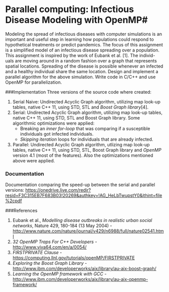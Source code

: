 # Parallel computing: Infectious Disease Modeling with OpenMP#

Modeling the spread of infectious diseases with computer simulations is
an important and useful step in learning how populations could respond to
hypothetical treatments or predict pandemics.  The focus of this assignment
is  a  simplified  model  of  an  infectious  disease  spreading  over  a  population.
This assignment is inspired by the work of Eubank et al.  [1].  The individ-
uals  are  moving  around  in  a  random  fashion  over  a  graph  that  represents
spatial locations.  Spreading of the disease is possible whenever an infected
and a healthy individual share the same location.
Design  and  implement  a  parallel  algorithm  for  the  above  simulation.
Write code in C/C++ and use OpenMP for parallelization.

###Implementation
Three versions of the source code where created:

1. Serial Naive:  Undirected Acyclic Graph algorithm, utilizing map look-up tables, native C++ 11, using STD, STL and *Boost Graph library*[4].
2. Serial:   Undirected  Acyclic  Graph  algorithm,  utilizing  map  look-up tables, native C++ 11, using STD, STL and Boost Graph library. Some algorithmic optimizations were applied:
	- Breaking  an  *inner for-loop*  that  was  comparing  if  a  susceptible individuals got infected individuals.
	- *Skipping iteration* loops for individuals that are already infected.
3. Parallel:  Undirected  Acyclic  Graph  algorithm,  utlizing  map  look-up tables,  native C++  11, using  STD,  STL, Boost  Graph library and *OpenMP*  version  4.1 (most  of  the  features).   Also  the  optimizations mentioned above were applied.

### Documentation
Documentation comparing the speed-up between the serial and parallel versions: https://onedrive.live.com/redir?resid=F3C315EB7F683B03!20269&authkey=!AG_HeLbTwupstY0&ithint=file%2cpdf

###References
1. Eubank et al., *Modelling disease outbreaks in realistic urban social networks*, Nature 429, 180-184 (13 May 2004) - http://www.nature.com/nature/journal/v429/n6988/full/nature02541.html
2. *32 OpenMP Traps For C++ Developers* - http://www.viva64.com/en/a/0054/
3. *FIRSTPRIVATE Clause* - https://computing.llnl.gov/tutorials/openMP/FIRSTPRIVATE
4. *Exploring the Boost Graph Library* - http://www.ibm.com/developerworks/aix/library/au-aix-boost-graph/
5. *Learning the OpenMP framework with GCC* - http://www.ibm.com/developerworks/aix/library/au-aix-openmp-framework/